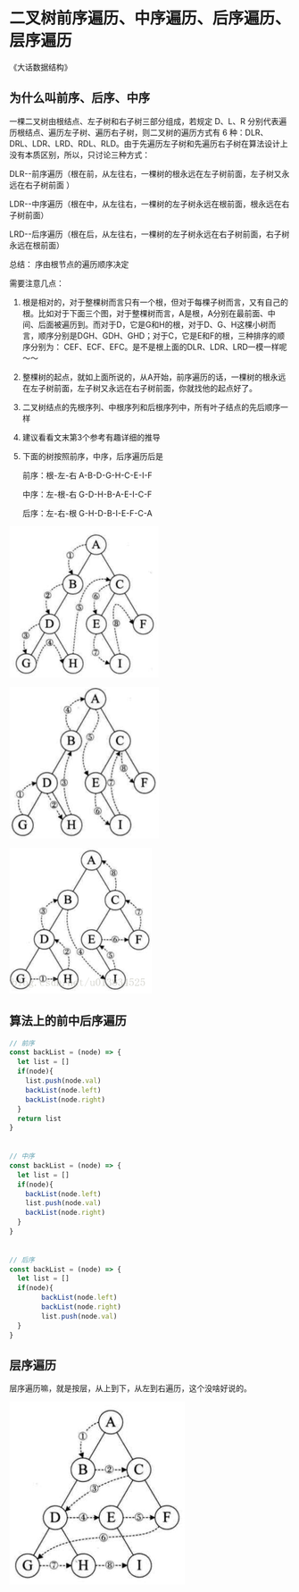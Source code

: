 # 二叉树前序遍历、中序遍历、后序遍历、层序遍历

《大话数据结构》

## 为什么叫前序、后序、中序

一棵二叉树由根结点、左子树和右子树三部分组成，若规定 D、L、R 分别代表遍历根结点、遍历左子树、遍历右子树，则二叉树的遍历方式有 6 种：DLR、DRL、LDR、LRD、RDL、RLD。由于先遍历左子树和先遍历右子树在算法设计上没有本质区别，所以，只讨论三种方式：

DLR--前序遍历（根在前，从左往右，一棵树的根永远在左子树前面，左子树又永远在右子树前面 ）

LDR--中序遍历（根在中，从左往右，一棵树的左子树永远在根前面，根永远在右子树前面）

LRD--后序遍历（根在后，从左往右，一棵树的左子树永远在右子树前面，右子树永远在根前面）

总结： 序由根节点的遍历顺序决定

需要注意几点：

1. 根是相对的，对于整棵树而言只有一个根，但对于每棵子树而言，又有自己的根。比如对于下面三个图，对于整棵树而言，A是根，A分别在最前面、中间、后面被遍历到。而对于D，它是G和H的根，对于D、G、H这棵小树而言，顺序分别是DGH、GDH、GHD；对于C，它是E和F的根，三种排序的顺序分别为： CEF、ECF、EFC。是不是根上面的DLR、LDR、LRD一模一样呢～～

2. 整棵树的起点，就如上面所说的，从A开始，前序遍历的话，一棵树的根永远在左子树前面，左子树又永远在右子树前面，你就找他的起点好了。

3. 二叉树结点的先根序列、中根序列和后根序列中，所有叶子结点的先后顺序一样

4. 建议看看文末第3个参考有趣详细的推导

5. 下面的树按照前序，中序，后序遍历后是

   前序：根-左-右 A-B-D-G-H-C-E-I-F

   中序：左-根-右 G-D-H-B-A-E-I-C-F

   后序：左-右-根  G-H-D-B-I-E-F-C-A

![前序遍历](../img/前序遍历.png)



![中序遍历](../img/中序遍历.png)

![后序遍历](../img/后序遍历.png)

## 算法上的前中后序遍历

```javascript
// 前序
const backList = (node) => {
  let list = []
  if(node){
    list.push(node.val)
    backList(node.left)
    backList(node.right)
  }
  return list
}


// 中序
const backList = (node) => {
  let list = []
  if(node){
    backList(node.left)
    list.push(node.val)
    backList(node.right)
  }
}


// 后序
const backList = (node) => {
  let list = []
  if(node){
        backList(node.left)
        backList(node.right)
        list.push(node.val)
  }
}
```



## 层序遍历

 层序遍历嘛，就是按层，从上到下，从左到右遍历，这个没啥好说的。

![层序遍历](../img/层序遍历.png)